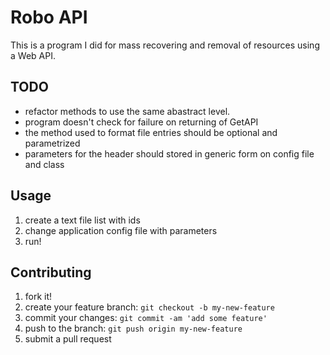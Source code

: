 # Robo API
This is a program I did for mass recovering and removal of resources using a Web API.
## TODO
* refactor methods to use the same abastract level.
* program doesn't check for failure on returning of GetAPI
* the method used to format file entries should be optional and parametrized
* parameters for the header should stored in generic form on config file and class
## Usage
1. create a text file list with ids
2. change application config file with parameters
3. run!
## Contributing
1. fork it!
2. create your feature branch: `git checkout -b my-new-feature`
3. commit your changes: `git commit -am 'add some feature'`
4. push to the branch: `git push origin my-new-feature`
5. submit a pull request